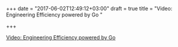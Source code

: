+++
date = "2017-06-02T12:49:12+03:00"
draft = true
title = "Video: Engineering Efficiency powered by Go "

+++

<p><a href="https://golangnews.com/stories/2290-video-engineering-efficiency-powered-by-go-gopherconsg">Video: Engineering Efficiency powered by Go </a></p>